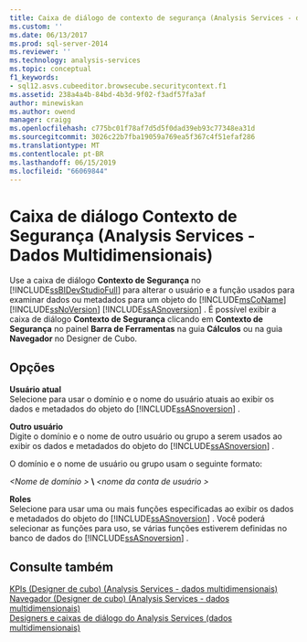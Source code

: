 ```yaml
---
title: Caixa de diálogo de contexto de segurança (Analysis Services - dados multidimensionais) | Microsoft Docs
ms.custom: ''
ms.date: 06/13/2017
ms.prod: sql-server-2014
ms.reviewer: ''
ms.technology: analysis-services
ms.topic: conceptual
f1_keywords:
- sql12.asvs.cubeeditor.browsecube.securitycontext.f1
ms.assetid: 238a4a4b-84bd-4b3d-9f02-f3adf57fa3af
author: minewiskan
ms.author: owend
manager: craigg
ms.openlocfilehash: c775bc01f78af7d5d5f0dad39eb93c77348ea31d
ms.sourcegitcommit: 3026c22b7fba19059a769ea5f367c4f51efaf286
ms.translationtype: MT
ms.contentlocale: pt-BR
ms.lasthandoff: 06/15/2019
ms.locfileid: "66069844"
---
```

# <a name="security-context-dialog-box-analysis-services---multidimensional-data"></a>Caixa de diálogo Contexto de Segurança (Analysis Services - Dados Multidimensionais)
  Use a caixa de diálogo **Contexto de Segurança** no [!INCLUDE[ssBIDevStudioFull](../includes/ssbidevstudiofull-md.md)] para alterar o usuário e a função usados para examinar dados ou metadados para um objeto do [!INCLUDE[msCoName](../includes/msconame-md.md)] [!INCLUDE[ssNoVersion](../includes/ssnoversion-md.md)] [!INCLUDE[ssASnoversion](../includes/ssasnoversion-md.md)] . É possível exibir a caixa de diálogo **Contexto de Segurança** clicando em **Contexto de Segurança** no painel **Barra de Ferramentas** na guia **Cálculos** ou na guia **Navegador** no Designer de Cubo.  
  
## <a name="options"></a>Opções  
 **Usuário atual**  
 Selecione para usar o domínio e o nome do usuário atuais ao exibir os dados e metadados do objeto do [!INCLUDE[ssASnoversion](../includes/ssasnoversion-md.md)] .  
  
 **Outro usuário**  
 Digite o domínio e o nome de outro usuário ou grupo a serem usados ao exibir os dados e metadados do objeto do [!INCLUDE[ssASnoversion](../includes/ssasnoversion-md.md)] .  
  
 O domínio e o nome de usuário ou grupo usam o seguinte formato:  
  
 *\<Nome de domínio >* **\\**  *\<nome da conta de usuário >*  
  
 **Roles**  
 Selecione para usar uma ou mais funções especificadas ao exibir os dados e metadados do objeto do [!INCLUDE[ssASnoversion](../includes/ssasnoversion-md.md)] . Você poderá selecionar as funções para uso, se várias funções estiverem definidas no banco de dados do [!INCLUDE[ssASnoversion](../includes/ssasnoversion-md.md)] .  
  
## <a name="see-also"></a>Consulte também  
 [KPIs &#40;Designer de cubo&#41; &#40;Analysis Services - dados multidimensionais&#41;](kpis-cube-designer-analysis-services-multidimensional-data.md)   
 [Navegador &#40;Designer de cubo&#41; &#40;Analysis Services - dados multidimensionais&#41;](browser-cube-designer-analysis-services-multidimensional-data.md)   
 [Designers e caixas de diálogo do Analysis Services &#40;dados multidimensionais&#41;](analysis-services-designers-and-dialog-boxes-multidimensional-data.md)  
  
  

